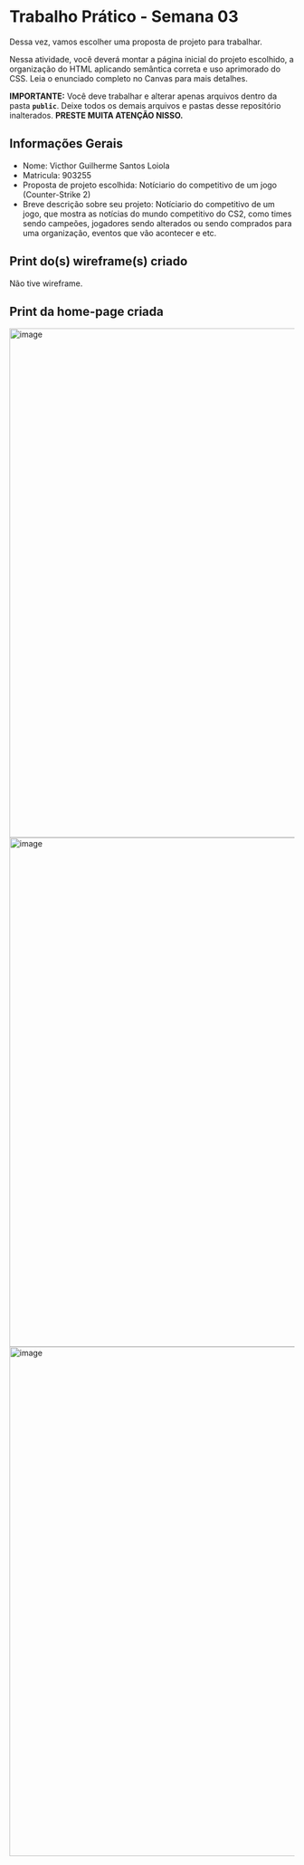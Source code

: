 # Trabalho Prático - Semana 03

Dessa vez, vamos escolher uma proposta de projeto para trabalhar.

Nessa atividade, você deverá montar a página inicial do projeto escolhido, a organização do HTML aplicando semântica correta e uso aprimorado do CSS. Leia o enunciado completo no Canvas para mais detalhes.

**IMPORTANTE:** Você deve trabalhar e alterar apenas arquivos dentro da pasta **`public`**. Deixe todos os demais arquivos e pastas desse repositório inalterados. **PRESTE MUITA ATENÇÃO NISSO.**

## Informações Gerais

- Nome: Victhor Guilherme Santos Loiola
- Matricula: 903255
- Proposta de projeto escolhida: Notíciario do competitivo de um jogo (Counter-Strike 2)
- Breve descrição sobre seu projeto: Notíciario do competitivo de um jogo, que mostra as notícias do mundo competitivo do CS2, como times sendo campeões, jogadores sendo alterados ou sendo comprados para uma organização, eventos que vão acontecer e etc.


## Print do(s) wireframe(s) criado

Não tive wireframe.


## Print da home-page criada

<img width="1600" height="900" alt="image" src="https://github.com/user-attachments/assets/f1da2991-ffbb-4093-8f02-08198859e332" />

<img width="1600" height="900" alt="image" src="https://github.com/user-attachments/assets/67fa3595-dbc7-4af3-8eff-10de9b6ec7c5" />

<img width="1600" height="900" alt="image" src="https://github.com/user-attachments/assets/29bcb842-95d5-4e21-9214-da90d7b7a3e3" />


